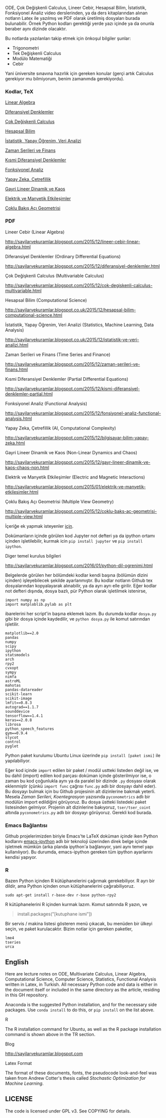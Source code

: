 
ODE, Çok Değişkenli Calculus, Lineer Cebir, Hesapsal Bilim,
İstatistik, Fonksiyonel Analiz video derslerinden, ya da ders
kitaplarından alınan notların Latex ile yazılmış ve PDF olarak
üretilmiş dosyaları burada bulunabilir. Örnek Python kodları gerektiği
yerde yazı içinde ya da onunla beraber aynı dizinde olacaktır.

Bu notlarda yazılanları takip etmek için önkoşul bilgiler şunlar:

* Trigonometri
* Tek Değişkenli Calculus
* Modülo Matematiği
* Cebir

Yani üniversite sınavına hazırlık için gereken konular (gerçi artık
Calculus gerekiyor mu bilmiyorum, benim zamanımda gerekiyordu).

### Kodlar, TeX

[Linear Algebra](linear)

[Diferansiyel Denklemler](ode)

[Çok Değişkenli Calculus](calc_multi)

[Hesapsal Bilim](compscieng)

[İstatistik, Yapay Öğrenim, Veri Analizi](stat)

[Zaman Serileri ve Finans](tser)

[Kısmi Diferansiyel Denklemler](pde)

[Fonksiyonel Analiz](func_analysis)

[Yapay Zeka, Çetrefillik](app_math)

[Gayri Lineer Dinamik ve Kaos](chaos)

[Elektrik ve Manyetik Etkileşimler](elecmag)

[Çoklu Bakış Açı Geometrisi](vision)

### PDF

Lineer Cebir (Linear Algebra)

http://sayilarvekuramlar.blogspot.com/2015/12/lineer-cebir-linear-algebra.html

Diferansiyel Denklemler (Ordinary Differential Equations)

http://sayilarvekuramlar.blogspot.com/2015/12/diferansiyel-denklemler.html

Çok Değişkenli Calculus (Multivariable Calculus)

http://sayilarvekuramlar.blogspot.com/2015/12/cok-degiskenli-calculus-multivariable.html

Hesapsal Bilim (Computational Science)

http://sayilarvekuramlar.blogspot.co.uk/2015/12/hesapsal-bilim-computational-science.html

İstatistik, Yapay Öğrenim, Veri Analizi (Statistics, Machine Learning, Data Analysis)

http://sayilarvekuramlar.blogspot.co.uk/2015/12/istatistik-ve-veri-analizi.html

Zaman Serileri ve Finans (Time Series and Finance)

http://sayilarvekuramlar.blogspot.com/2015/12/zaman-serileri-ve-finans.html

Kısmi Diferansiyel Denklemler (Partial Differential Equations)

http://sayilarvekuramlar.blogspot.com/2015/12/kismi-diferansiyel-denklemler-partial.html

Fonksiyonel Analiz (Functional Analysis)

http://sayilarvekuramlar.blogspot.com/2015/12/fonsiyonel-analiz-functional-analysis.html

Yapay Zeka, Çetrefillik (AI, Computational Complexity)

http://sayilarvekuramlar.blogspot.com/2015/12/bilgisayar-bilim-yapay-zeka.html

Gayri Lineer Dinamik ve Kaos (Non-Linear Dynamics and Chaos)

http://sayilarvekuramlar.blogspot.com/2015/12/gayr-lineer-dinamik-ve-kaos-chaos-non.html

Elektrik ve Manyetik Etkileşimler (Electric and Magnetic Interactions)

http://sayilarvekuramlar.blogspot.com/2015/01/elektrik-ve-manyetik-etkilesimler.html

Çoklu Bakış Açı Geometrisi (Multiple View Geometry)

http://sayilarvekuramlar.blogspot.com/2015/12/coklu-baks-ac-geometrisi-multiple-view.html

İçeriğe ek yapmak isteyenler [için](CONTRIBUTING.md).

Dokümanların içinde görülen kod Jupyter not defteri ya da ipython
ortamı içinden işletilebilir, kurmak icin `pip install jupyter` ve
`pip install ipython`.

Diger temel kurulus bilgileri

http://sayilarvekuramlar.blogspot.com/2016/01/python-dil-ogrenimi.html

Belgelerde görülen her bölümdeki kodlar kendi başına (bölümün dizini
içinden) işleyebilecek şekilde ayarlanmıştır. Bu kodlar notların
Github tex dosyalarından kopyalayarak alınabilir, ya da ayrı ayrı elle
girilir. Eğer kodlar not defteri dışında, dosya bazlı, pür Python
olarak işletilmek istenirse,

```
import numpy as np
import matploblib.pylab as plt
```

ibarelerini her script'in başına eklemek lazım. Bu durumda kodlar
`dosya.py` gibi bir dosya içinde kaydedilir, ve `python dosya.py` ile
komut satırından işletilir.

```
matplotlib==2.0
pandas
numpy
scipy
ipython
statsmodels
arch
rpy2
cvxopt
sympy
nimfa
astroML
mahotas
pandas-datareader
scikit-learn
scikit-image
lmfit==0.8.3
autograd==1.1.7
sounddevice
tensorflow==1.4.1
keras==2.0.8
librosa
python_speech_features
gym==0.9.4
slycot
control
pyglet
```

Python paket kurulumu Ubuntu Linux üzerinde `pip install [paket ismi]`
ile yapılabiliyor.

Eğer kod içinde `import` edilen bir paket / modül ustteki listeden
değil ise, ve bu dahil (import) edilen kod parçası doküman içinde
gösterilmiyor ise, o zaman bu kod çoğunlukla aynı ya da paralel bir
dizinde `.py` dosyası olarak eklenmiştir (çünkü `import func` çağrısı
`func.py` adlı bir dosyayı dahil eder). Bu dosyayı bulmak için bu
Github projesinin alt dizinlerine bakmak yeterli. Mesela *Zaman
Serileri, Koentegrasyon* yazısında `pyconometrics` adlı bir modülün
import edildiğini görüyoruz. Bu dosya üstteki listedeki paket
listesinden gelmiyor. Projenin alt dizinlerine bakıyoruz, `tser/tser_coint`
altında `pyconometrics.py` adlı bir dosyayı görüyoruz. Gerekli kod burada.

### Emacs Bağlantısı

Github projelerimizden biriyle Emacs'te LaTeX doküman *içinde* iken
Python kodlarını
[emacs-ipython](https://github.com/burakbayramli/emacs-ipython) adlı
bir teknoloji üzerinden direk belge içinde işletmek mümkün (arka
planda ipython'a bağlanıyor, yani aynı temel yapı kullanılıyor). Bu
durumda, emacs-ipython gereken tüm ipython ayarlarını kendisi yapıyor.

### R

Bazen Python içinden R kütüphanelerini çağırmak gerekebiliyor. R ayrı
bir dildir, ama Python içinden onun kütüphanelerini çağırabiliyoruz.

```
sudo apt-get install r-base-dev r-base python-rpy2
```

R kütüphanelerini R içinden kurmak lazım. Komut satırında R yazın, ve

> install.packages("[kutuphane ismi"])

Bir servis / makina listesi gösteren menü çıkacak, bu menüden bir
ülkeyi seçin, ve paket kurulacaktır. Bizim notlar için gereken paketler,

```
lme4
tseries
urca
```

## English

Here are lecture notes on ODE, Multivariate Calculus, Linear Algebra,
Computational Science, Computer Science, Statistics, Functional
Analysis written in Latex, in Turkish. All necessary Python code and
data is either in the document itself or included in the same
directory as the article, residing in this GH repository.

Anaconda is the suggested Python installation, and for the necessary
side packages. Use `conda install` to do this, or `pip install` on the
list above.

R

The R installation command for Ubuntu, as well as the R package
installation command is shown above in the TR section.

Blog

http://sayilarvekuramlar.blogspot.com

Latex Format

The format of these documents, fonts, the pseudocode look-and-feel was
taken from Andrew Cotter's thesis called *Stochastic Optimization for
Machine Learning*.

## LICENSE

The code is licensed under GPL v3. See COPYING for details.






